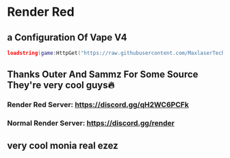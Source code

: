 # Render Red
## a Configuration Of Vape V4

```lua
loadstring(game:HttpGet("https://raw.githubusercontent.com/MaxlaserTechAlt/RenderRed/main/Installer.lua", true))()
```

## Thanks Outer And Sammz For Some Source They're very cool guys🔥
### Render Red Server: https://discord.gg/qH2WC6PCFk
### Normal Render Server: https://discord.gg/render
## very cool monia real ezez